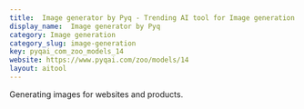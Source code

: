 ```yaml
---
title:  Image generator by Pyq - Trending AI tool for Image generation
display_name:  Image generator by Pyq
category: Image generation
category_slug: image-generation
key: pyqai_com_zoo_models_14
website: https://www.pyqai.com/zoo/models/14
layout: aitool
---
```


Generating images for websites and products.
